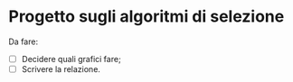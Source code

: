 # Progetto sugli algoritmi di selezione

Da fare:
- [ ] Decidere quali grafici fare;
- [ ] Scrivere la relazione.
